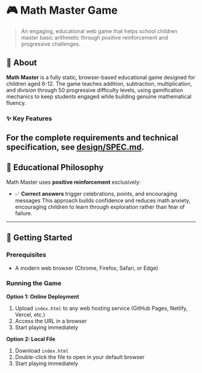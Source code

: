 # 🎮 Math Master Game

> An engaging, educational web game that helps school children master basic arithmetic through positive reinforcement and progressive challenges.



## 📖 About

**Math Master** is a fully static, browser-based educational game designed for children aged 6-12. The game teaches addition, subtraction, multiplication, and division through 50 progressive difficulty levels, using gamification mechanics to keep students engaged while building genuine mathematical fluency.

### ✨ Key Features


For the complete requirements and technical specification, see **[design/SPEC.md](./design/SPEC.md)**.
---
## 🎯 Educational Philosophy

Math Master uses **positive reinforcement** exclusively:

- ✅ **Correct answers** trigger celebrations, points, and encouraging messages
This approach builds confidence and reduces math anxiety, encouraging children to learn through exploration rather than fear of failure.

---
## 🚀 Getting Started

### Prerequisites

- A modern web browser (Chrome, Firefox, Safari, or Edge)
### Running the Game

**Option 1: Online Deployment**
1. Upload `index.html` to any web hosting service (GitHub Pages, Netlify, Vercel, etc.)
2. Access the URL in a browser
3. Start playing immediately

**Option 2: Local File**
1. Download `index.html`
2. Double-click the file to open in your default browser
3. Start playing immediately

